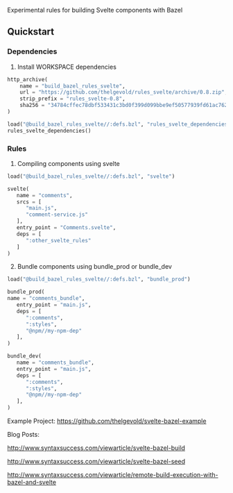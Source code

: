 Experimental rules for building Svelte components with Bazel

## Quickstart

### Dependencies

1. Install WORKSPACE dependencies

```python
http_archive(
    name = "build_bazel_rules_svelte",
    url = "https://github.com/thelgevold/rules_svelte/archive/0.8.zip",
    strip_prefix = "rules_svelte-0.8",
    sha256 = "34784cffec78dbf533431c3bd0f399d099bbe9ef50577939fd61ac7626ff241f"
) 

load("@build_bazel_rules_svelte//:defs.bzl", "rules_svelte_dependencies")
rules_svelte_dependencies()
```

### Rules

1. Compiling components using svelte

```python
load("@build_bazel_rules_svelte//:defs.bzl", "svelte")

svelte(
   name = "comments",
   srcs = [
      "main.js",
      "comment-service.js"
   ],
   entry_point = "Comments.svelte",
   deps = [
      ":other_svelte_rules"
   ]
)
```

2. Bundle components using bundle_prod or bundle_dev

```python
load("@build_bazel_rules_svelte//:defs.bzl", "bundle_prod")

bundle_prod(
name = "comments_bundle",
   entry_point = "main.js",
   deps = [
      ":comments",
      ":styles",
      "@npm//my-npm-dep"
   ],
)

bundle_dev(
   name = "comments_bundle",
   entry_point = "main.js",
   deps = [
      ":comments",
      ":styles",
      "@npm//my-npm-dep"
   ],
)
```

Example Project: https://github.com/thelgevold/svelte-bazel-example

Blog Posts:

http://www.syntaxsuccess.com/viewarticle/svelte-bazel-build

http://www.syntaxsuccess.com/viewarticle/svelte-bazel-seed

http://www.syntaxsuccess.com/viewarticle/remote-build-execution-with-bazel-and-svelte

